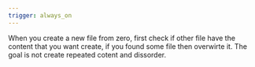 ```yaml
---
trigger: always_on
---
```


When you create a new file from zero, first check if other file have the content that you want create, if you found some file then overwirte it. 
The goal is not create repeated cotent and dissorder.